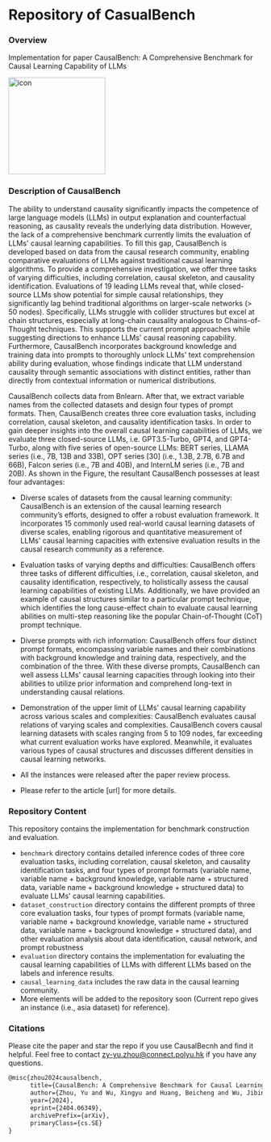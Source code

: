 # Repository of CasualBench



### Overview

Implementation for paper CausalBench: A Comprehensive Benchmark for Causal Learning Capability of LLMs


<img src="figs/benchmark.png" style="width: 20vw; height: auto;" alt="icon"> 



### Description of CausalBench

The ability to understand causality significantly impacts the competence of large language models (LLMs) in output explanation and counterfactual reasoning, as causality reveals the underlying data distribution. However, the lack of a comprehensive benchmark currently limits the evaluation of LLMs' causal learning capabilities. To fill this gap, CausalBench is developed based on data from the causal research community, enabling comparative evaluations of LLMs against traditional causal learning algorithms. To provide a comprehensive investigation, we offer three tasks of varying difficulties, including correlation, causal skeleton, and causality identification. Evaluations of 19 leading LLMs reveal that, while closed-source LLMs show potential for simple causal relationships, they significantly lag behind traditional algorithms on larger-scale networks (> 50 nodes). Specifically, LLMs struggle with collider structures but excel at chain structures, especially at long-chain causality analogous to Chains-of-Thought techniques. This supports the current prompt approaches while suggesting directions to enhance LLMs' causal reasoning capability. Furthermore, CausalBench incorporates background knowledge and training data into prompts to thoroughly unlock LLMs' text comprehension ability during evaluation, whose findings indicate that LLM understand causality through semantic associations with distinct entities, rather than directly from contextual information or numerical distributions.

CausalBench collects data from Bnlearn. After that, we extract variable names from the collected datasets and design four types of prompt formats. Then, CausalBench creates three core evaluation tasks, including correlation, causal
skeleton, and causality identification tasks. In order to gain deeper insights into the overall causal learning capabilities of LLMs, we evaluate three closed-source LLMs, i.e. GPT3.5-Turbo, GPT4, and GPT4-Turbo, along with five series
of open-source LLMs: BERT series, LLAMA series (i.e., 7B, 13B and 33B), OPT series [30] (i.e., 1.3B, 2.7B, 6.7B and 66B), Falcon series (i.e., 7B and 40B), and InternLM series (i.e., 7B and 20B). As shown in the Figure, the resultant CausalBench possesses at least four advantages:

- Diverse scales of datasets from the causal learning community: CausalBench is an extension of the causal learning research community’s efforts, designed to offer a robust evaluation framework. It incorporates 15 commonly used real-world causal learning datasets of diverse scales, enabling rigorous and quantitative measurement of LLMs' causal learning capacities with extensive evaluation results in the causal research community as a reference.

- Evaluation tasks of varying depths and difficulties: CausalBench offers three tasks of different difficulties, i.e., correlation, causal skeleton, and causality identification, respectively, to holistically assess the causal learning capabilities of existing LLMs. Additionally, we have provided an example of causal structures similar to a particular prompt technique, which identifies the long cause-effect chain to evaluate causal learning abilities on multi-step reasoning like the popular Chain-of-Thought (CoT) prompt technique.


- Diverse prompts with rich information: CausalBench offers four distinct prompt formats, encompassing variable names and their combinations with background knowledge and training data, respectively, and the combination of the three. With these diverse prompts, CausalBench can well assess LLMs' causal learning capacities through looking into their abilities to utilize prior information and comprehend long-text in understanding causal relations.

- Demonstration of the upper limit of LLMs' causal learning capability across various scales and complexities: CausalBench evaluates causal relations of varying scales and complexities. CausalBench covers causal learning datasets with scales ranging from 5 to 109 nodes, far exceeding what current evaluation works have explored. Meanwhile, it evaluates various types of causal structures and discusses different densities in causal learning networks.	

- All the instances were released after the paper review process.

- Please refer to the article [url] for more details.



### Repository Content

This repository contains the implementation for benchmark construction and evaluation.

- `benchmark` directory contains detailed inference codes of three core evaluation tasks, including correlation, causal skeleton, and causality identification tasks, and four types of prompt formats (variable name, variable name + background knowledge, variable name + structured data, variable name + background knowledge + structured data) to evaluate LLMs' causal learning capabilities. 
- `dataset_construction` directory contains the different prompts of three core evaluation tasks, four types of prompt formats (variable name, variable name + background knowledge, variable name + structured data, variable name + background knowledge + structured data), and other evaluation analysis about data identification, causal network, and prompt robustness
- `evaluation` directory contains the implementation for evaluating the causal learning capabilities of LLMs with different LLMs based on the labels and inference results.
- `causal_learning_data` includes the raw data in the causal learning community.
-  More elements will be added to the repository soon (Current repo gives an instance (i.e., asia dataset) for reference).



### Citations

Please cite the paper and star the repo if you use CausalBecnh and find it helpful. Feel free to contact zy-yu.zhou@connect.polyu.hk if you have any questions.

```latex
@misc{zhou2024causalbench,
      title={CausalBench: A Comprehensive Benchmark for Causal Learning Capability of Large Language Models}, 
      author={Zhou, Yu and Wu, Xingyu and Huang, Beicheng and Wu, Jibin and Feng, Liang and Tan, Kay Chen},
      year={2024},
      eprint={2404.06349},
      archivePrefix={arXiv},
      primaryClass={cs.SE}
}
```